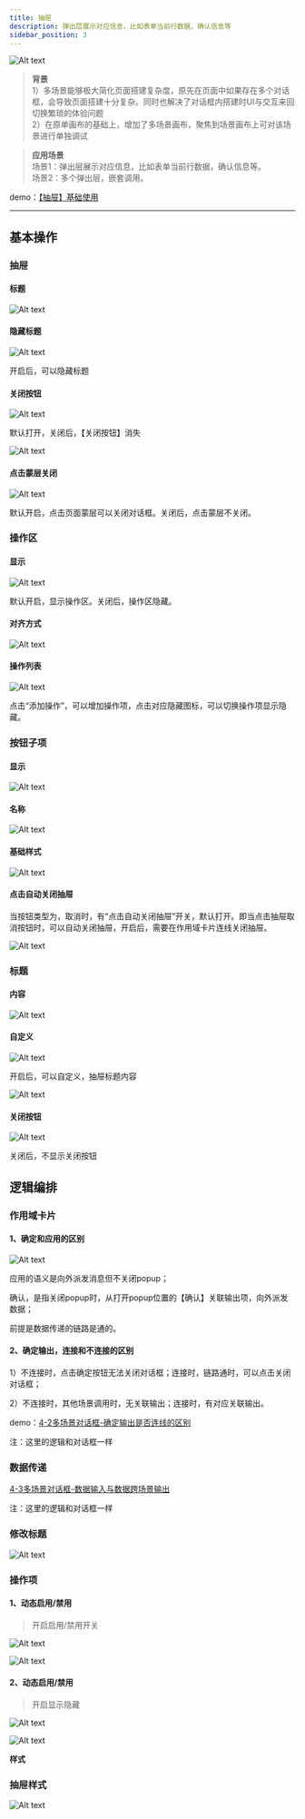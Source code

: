 ```yaml
---
title: 抽屉
description: 弹出层展示对应信息，比如表单当前行数据，确认信息等
sidebar_position: 3
---
```


![Alt text](img/image-24.png)

> **背景**\
> 1）多场景能够极大简化页面搭建复杂度，原先在页面中如果存在多个对话框，会导致页面搭建十分复杂。同时也解决了对话框内搭建时UI与交互来回切换繁琐的体验问题\
> 2）在原单画布的基础上，增加了多场景画布，聚焦到场景画布上可对该场景进行单独调试

> **应用场景**\
> 场景1：弹出层展示对应信息，比如表单当前行数据，确认信息等。\
> 场景2：多个弹出层，嵌套调用。

demo：[【抽屉】基础使用](https://my.mybricks.world/mybricks-pc-page/index.html?id=478163514458181)

----

## 基本操作
### 抽屉
#### 标题

![Alt text](img/image-1.png)
#### 隐藏标题

![Alt text](img/image-2.png)

开启后，可以隐藏标题
#### 关闭按钮

![Alt text](img/image-3.png)

默认打开，关闭后，【关闭按钮】消失

![Alt text](img/image-4.png)
#### 点击蒙层关闭

![Alt text](img/image-5.png)

默认开启，点击页面蒙层可以关闭对话框。关闭后，点击蒙层不关闭。
### 操作区
#### 显示

![Alt text](img/image-6.png)

默认开启，显示操作区。关闭后，操作区隐藏。
#### 对齐方式

![Alt text](img/image-7.png)
#### 操作列表

![Alt text](img/image-8.png)

点击“添加操作”，可以增加操作项，点击对应隐藏图标，可以切换操作项显示隐藏。
### 按钮子项
#### 显示

![Alt text](img/image-9.png)
#### 名称

![Alt text](img/image-10.png)
#### 基础样式

![Alt text](img/image-11.png)
#### 点击自动关闭抽屉

当按钮类型为，取消时，有“点击自动关闭抽屉”开关，默认打开。即当点击抽屉取消按钮时，可以自动关闭抽屉，开启后，需要在作用域卡片连线关闭抽屉。

![Alt text](img/image-12.png)
### 标题
#### 内容

![Alt text](img/image-13.png)
#### 自定义

![Alt text](img/image-14.png)

开启后，可以自定义，抽屉标题内容

![Alt text](img/image-15.png)
#### 关闭按钮

![Alt text](img/image-16.png)

关闭后，不显示关闭按钮
## 逻辑编排
### 作用域卡片
#### 1、确定和应用的区别

![Alt text](img/image-17.png)

应用的语义是向外派发消息但不关闭popup；

确认，是指关闭popup时，从打开popup位置的【确认】关联输出项，向外派发数据；

前提是数据传递的链路是通的。
#### 2、确定输出，连接和不连接的区别

1）不连接时，点击确定按钮无法关闭对话框；连接时，链路通时，可以点击关闭对话框；

2）不连接时，其他场景调用时，无关联输出；连接时，有对应关联输出。

demo：[4-2多场景对话框-确定输出是否连线的区别](https://docs.qingque.cn/d/home/eZQDq1yt5jDHu1RTfk4eU8Fjl?identityId=20b8F4mmCiS)

注：这里的逻辑和对话框一样
### 数据传递

[4-3多场景对话框-数据输入与数据跨场景输出](https://docs.qingque.cn/d/home/eZQCyYAUW7-fDl-1e2l3JmjmP?identityId=20b8F4mmCiS)

注：这里的逻辑和对话框一样
### 修改标题

![Alt text](img/image-18.png)
### 操作项
#### 1、动态启用/禁用

> 开启启用/禁用开关

![Alt text](img/image-19.png)

![Alt text](img/image-20.png)
#### 2、动态启用/禁用

> 开启显示隐藏

![Alt text](img/image-21.png)

![Alt text](img/image-22.png)

 **样式** 
### 抽屉样式

![Alt text](img/image-23.png)